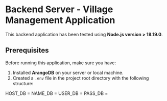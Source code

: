 # Backend Server - Village Management Application

This backend application has been tested using **Node.js version > 18.19.0**.

## Prerequisites

Before running this application, make sure you have:

1. Installed **ArangoDB** on your server or local machine.
2. Created a `.env` file in the project root directory with the following structure:

HOST_DB = <ip server arango>
NAME_DB = <nama database>
USER_DB = <username database>
PASS_DB = <password database>
